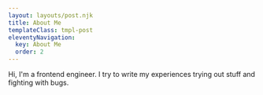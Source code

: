 ```yaml
---
layout: layouts/post.njk
title: About Me
templateClass: tmpl-post
eleventyNavigation:
  key: About Me
  order: 2
---
```


Hi, I'm a frontend engineer. I try to write my experiences trying out stuff and fighting with bugs.
